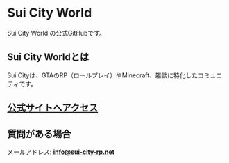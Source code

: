 # Sui City World
Sui City World の公式GitHubです。
## Sui City Worldとは
Sui Cityは、GTAのRP（ロールプレイ）やMinecraft、雑談に特化したコミュニティです。

## [公式サイトへアクセス](http://sui-city-rp.net/)

 ## 質問がある場合 
 メールアドレス: **info@sui-city-rp.net**
